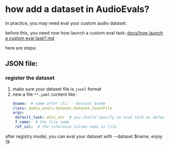 # how add a dataset in AudioEvals?


In practice, you may need eval your custom audio dataset.

before this, you need now how launch a custom eval task: [docs/how launch a custom eval task?.md](how%20launch%20a%20custom%20eval%20task%3F.md)

here are steps:


## JSON file: 

### register the dataset
1. make sure your dataset file is `jsonl` format
2. new a file `**.yaml`
    content like :
    ```yaml
   $name:  # name after cli: --dataset $name
   class: audio_evals.dataset.dataset.JsonlFile
   args:  
     default_task: alei_asr  # you should specify an eval task as default, you can find valid task in  `registry/eval_task`
     f_name:  # the file name
     ref_col:  # the reference column name in file 
    ```

after registry model, you can eval your dataset with --dataset $name, enjoy 😘
